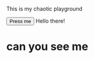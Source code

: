 This is my chaotic playground
<html>
<button>Press me</button>

<head>Hello there!</head>
<body><h1>can you see me</h1>
</body>

